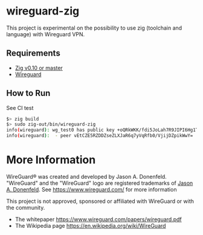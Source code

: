 # wireguard-zig

This project is experimental on the possibility to use zig (toolchain and language) with Wireguard VPN.

## Requirements

 * [Zig v0.10 or master](https://ziglang.org/download)
 * [Wireguard](https://www.wireguard.com)


## How to Run

See CI test

```bash
$> zig build
$> sudo zig-out/bin/wireguard-zig
info(wireguard): wg_test0 has public key +oQRkWKK/fdi5JoLah7R9JIPI6Hg1TsaPHA2DkGjSQw=
info(wireguard):  - peer vEtCZE5RZDDZseZLXJaR6q7yVqRfb0/VjijDZpikWwY=
```

# More Information

WireGuard&reg; was created and developed by Jason A. Donenfeld. "WireGuard" and the "WireGuard" logo are registered trademarks of [Jason A. Donenfeld](@zx2c4). See https://www.wireguard.com/ for more information

This project is not approved, sponsored or affiliated with WireGuard or with the community.

- The whitepaper https://www.wireguard.com/papers/wireguard.pdf
- The Wikipedia page https://en.wikipedia.org/wiki/WireGuard 
